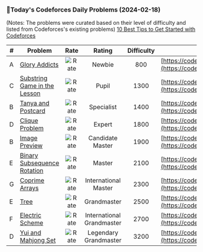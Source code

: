 ### 🌟Today's Codeforces Daily Problems (2024-02-18)
(Notes: The problems were curated based on their level of difficulty and listed from Codeforces's existing problems)
[10 Best Tips to Get Started with Codeforces](https://github.com/ika9810/Codeforces-Daily-Problems/blob/main/10%20Best%20Tips%20to%20Get%20Started%20with%20Codeforces.md)

| # | Problem | Rate| Rating | Difficulty | Contest |
|---| ----- | :--------: | :----------: | :----------: | ---------- |
|A|[Glory Addicts](https://codeforces.com/contest/1738/problem/A)|![Rate](https://img.shields.io/badge/Newbie-800-lightgrey)|Newbie|800|[https://codeforces.com/contest/1738](https://codeforces.com/contest/1738)|
|C|[Substring Game in the Lesson](https://codeforces.com/contest/1220/problem/C)|![Rate](https://img.shields.io/badge/Pupil-1300-brightgreen)|Pupil|1300|[https://codeforces.com/contest/1220](https://codeforces.com/contest/1220)|
|B|[Tanya and Postcard](https://codeforces.com/contest/518/problem/B)|![Rate](https://img.shields.io/badge/Specialist-1400-9cf)|Specialist|1400|[https://codeforces.com/contest/518](https://codeforces.com/contest/518)|
|D|[Clique Problem](https://codeforces.com/contest/527/problem/D)|![Rate](https://img.shields.io/badge/Expert-1800-blue)|Expert|1800|[https://codeforces.com/contest/527](https://codeforces.com/contest/527)|
|B|[Image Preview](https://codeforces.com/contest/650/problem/B)|![Rate](https://img.shields.io/badge/Candidate%20Master-1900-blueviolet)|Candidate Master|1900|[https://codeforces.com/contest/650](https://codeforces.com/contest/650)|
|E|[Binary Subsequence Rotation](https://codeforces.com/contest/1370/problem/E)|![Rate](https://img.shields.io/badge/Master-2100-orange)|Master|2100|[https://codeforces.com/contest/1370](https://codeforces.com/contest/1370)|
|G|[Coprime Arrays](https://codeforces.com/contest/915/problem/G)|![Rate](https://img.shields.io/badge/International%20Master-2300-orange)|International Master|2300|[https://codeforces.com/contest/915](https://codeforces.com/contest/915)|
|E|[Tree](https://codeforces.com/contest/1111/problem/E)|![Rate](https://img.shields.io/badge/Grandmaster-2500-red)|Grandmaster|2500|[https://codeforces.com/contest/1111](https://codeforces.com/contest/1111)|
|F|[Electric Scheme](https://codeforces.com/contest/1054/problem/F)|![Rate](https://img.shields.io/badge/International%20Grandmaster-2700-red)|International Grandmaster|2700|[https://codeforces.com/contest/1054](https://codeforces.com/contest/1054)|
|D|[Yui and Mahjong Set](https://codeforces.com/contest/1336/problem/D)|![Rate](https://img.shields.io/badge/Legendary%20Grandmaster-3200-red)|Legendary Grandmaster|3200|[https://codeforces.com/contest/1336](https://codeforces.com/contest/1336)|
